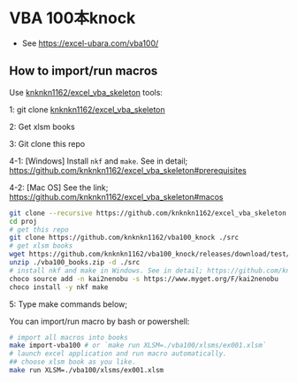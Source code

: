 # VBA 100本knock

+ See https://excel-ubara.com/vba100/

## How to import/run macros

Use [knknkn1162/excel_vba_skeleton](https://github.com/knknkn1162/excel_vba_skeleton) tools:

1: git clone [knknkn1162/excel_vba_skeleton](https://github.com/knknkn1162/excel_vba_skeleton#macos)

2: Get xlsm books

3: Git clone this repo

4-1: \[Windows\] Install `nkf` and `make`. See in detail; https://github.com/knknkn1162/excel_vba_skeleton#prerequisites

4-2: \[Mac OS\] See the link; https://github.com/knknkn1162/excel_vba_skeleton#macos

```sh
git clone --recursive https://github.com/knknkn1162/excel_vba_skeleton ./proj
cd proj
# get this repo
git clone https://github.com/knknkn1162/vba100_knock ./src
# get xlsm books
wget https://github.com/knknkn1162/vba100_knock/releases/download/test/vba100_books.zip
unzip ./vba100_books.zip -d ./src
# install nkf and make in Windows. See in detail; https://github.com/knknkn1162/excel_vba_skeleton
choco source add -n kai2nenobu -s https://www.myget.org/F/kai2nenobu
choco install -y nkf make
```

5: Type make commands below;

You can import/run macro by bash or powershell:

```sh
# import all macros into books
make import-vba100 # or `make run XLSM=./vba100/xlsms/ex001.xlsm`
# launch excel application and run macro automatically.
## choose xlsm book as you like.
make run XLSM=./vba100/xlsms/ex001.xlsm
```

